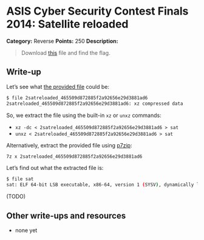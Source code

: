 # ASIS Cyber Security Contest Finals 2014: Satellite reloaded

**Category:** Reverse
**Points:** 250
**Description:**

> Download [this](2satreloaded_465509d872885f2a92656e29d3881ad6) file and find the flag.

## Write-up

Let’s see what [the provided file](2satreloaded_465509d872885f2a92656e29d3881ad6) could be:

```bash
$ file 2satreloaded_465509d872885f2a92656e29d3881ad6
2satreloaded_465509d872885f2a92656e29d3881ad6: xz compressed data
```

So, we extract the file using the built-in `xz` or `unxz` commands:

* `xz -dc < 2satreloaded_465509d872885f2a92656e29d3881ad6 > sat`
* `unxz < 2satreloaded_465509d872885f2a92656e29d3881ad6 > sat`

Alternatively, extract the provided file using [p7zip](http://p7zip.sourceforge.net/):

```bash
7z x 2satreloaded_465509d872885f2a92656e29d3881ad6
```

Let’s find out what the extracted file is:

```bash
$ file sat
sat: ELF 64-bit LSB executable, x86-64, version 1 (SYSV), dynamically linked (uses shared libs), for GNU/Linux 2.6.26, stripped
```

(TODO)

## Other write-ups and resources

* none yet
